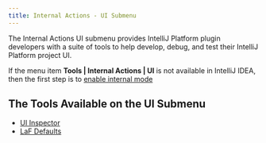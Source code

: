 ```yaml
---
title: Internal Actions - UI Submenu
---
```

<!-- Copyright 2000-2020 JetBrains s.r.o. and other contributors. Use of this source code is governed by the Apache 2.0 license that can be found in the LICENSE file. -->

The Internal Actions UI submenu provides IntelliJ Platform plugin developers with a suite of tools to help develop, debug, and test their IntelliJ Platform project UI.

If the menu item **Tools \| Internal Actions \| UI** is not available in IntelliJ IDEA, then the first step is to [enable internal mode](enabling_internal.md)

## The Tools Available on the UI Submenu

* [UI Inspector](internal_ui_inspector.md)
* [LaF Defaults](internal_ui_laf_defaults.md)